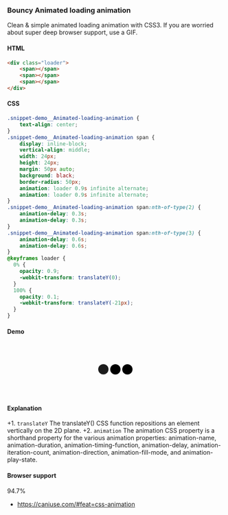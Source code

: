 ### Bouncy Animated loading animation

Clean & simple animated loading animation with CSS3. If you are worried about super deep browser support, use a GIF.

#### HTML

```html
<div class="loader">
    <span></span>
    <span></span>
    <span></span>
</div>
```

#### CSS

```css
.snippet-demo__Animated-loading-animation {
    text-align: center;    
}
.snippet-demo__Animated-loading-animation span {
    display: inline-block;
    vertical-align: middle;
    width: 24px;
    height: 24px;
    margin: 50px auto;
    background: black;
    border-radius: 50px;
    animation: loader 0.9s infinite alternate;
    animation: loader 0.9s infinite alternate;
}
.snippet-demo__Animated-loading-animation span:nth-of-type(2) {
    animation-delay: 0.3s;
    animation-delay: 0.3s;
}
.snippet-demo__Animated-loading-animation span:nth-of-type(3) {
    animation-delay: 0.6s;
    animation-delay: 0.6s;
}
@keyframes loader {
  0% {
    opacity: 0.9;
    -webkit-transform: translateY(0);
  }
  100% {
    opacity: 0.1;
    -webkit-transform: translateY(-21px);
  }
}
```

#### Demo

<!-- You must create a `snippet-demo` parent block and use it as a namespace with BEM syntax. -->

<div class="snippet-demo">
  <div class="snippet-demo__Animated-loading-animation">
  	<span></span>
    <span></span>
    <span></span>
  </div>
</div>

<!-- Add your style rules here. -->

<style>
.snippet-demo__Animated-loading-animation {
    text-align: center;    
}
.snippet-demo__Animated-loading-animation span {
    display: inline-block;
    vertical-align: middle;
    width: 24px;
    height: 24px;
    margin: 50px auto;
    background: black;
    border-radius: 50px;
    animation: loader 0.9s infinite alternate;
    animation: loader 0.9s infinite alternate;
}
.snippet-demo__Animated-loading-animation span:nth-of-type(2) {
    animation-delay: 0.3s;
    animation-delay: 0.3s;
}
.snippet-demo__Animated-loading-animation span:nth-of-type(3) {
    animation-delay: 0.6s;
    animation-delay: 0.6s;
}
@keyframes loader {
  0% {
    opacity: 0.9;
    -webkit-transform: translateY(0);
  }
  100% {
    opacity: 0.1;
    -webkit-transform: translateY(-21px);
  }
}
</style>

#### Explanation

<!-- Use a step-by-step (ordered) list if possible. Keep it concise. -->
+1. `translateY` The translateY() CSS function repositions an element vertically on the 2D plane.
+2. `animation` The animation CSS property is a shorthand property for the various animation properties: animation-name, animation-duration, animation-timing-function, animation-delay, animation-iteration-count, animation-direction, animation-fill-mode, and animation-play-state.

#### Browser support

<!-- Use the checkmark or the warning emoji, see the existing snippets. -->

<span class="snippet__support-note">94.7%</span>

<!-- Whenever possible, link a `caniuse` feature which allows the browser support percentage to be displayed.
If no link is provided, it defaults to 99+%. -->

* https://caniuse.com/#feat=css-animation